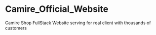 # Camire_Official_Website
Camire Shop FullStack Website serving for real client with thousands of customers
